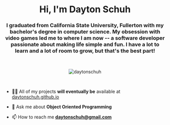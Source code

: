<h1 align="center">Hi, I'm Dayton Schuh</h1>

<h3 align="center">I graduated from California State University, Fullerton with my bachelor's degree in computer science.
My obsession with video games led me to where I am now -- a software developer passionate about making life simple and fun.
I have a lot to learn and a lot of room to grow, but that's the best part!</h3>

<br/>

<p align="center"><img src="https://github-readme-stats.vercel.app/api?username=daytonschuh&show_icons=true&theme=merko" alt="daytonschuh" /> </p>

<br />

- 👨‍💻 All of my projects **will eventually be** available at [daytonschuh.github.io](https://daytonschuh.github.io)

- 💬 Ask me about **Object Oriented Programming**

- 📫 How to reach me **daytonschuh@gmail.com**

